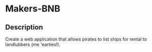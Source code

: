 # Makers-BNB

## Description

Create a web application that allows pirates to list ships for rental to landlubbers (me 'earties!).
